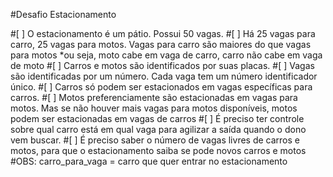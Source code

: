 #Desafio Estacionamento

#[ ] O estacionamento é um pátio. Possui 50 vagas.
#[ ] Há 25 vagas para carro, 25 vagas para motos. Vagas para carro são maiores do que vagas para motos *ou seja, moto cabe em vaga de carro, carro não cabe em vaga de moto
#[ ] Carros e motos são identificados por suas placas.
#[ ] Vagas são identificadas por um número. Cada vaga tem um número identificador único.
#[ ] Carros só podem ser estacionados em vagas específicas para carros.
#[ ] Motos preferenciamente são estacionadas em vagas para motos. Mas se não houver mais vagas para motos disponíveis, motos podem ser estacionadas em vagas de carros
#[ ] É preciso ter controle sobre qual carro está em qual vaga para agilizar a saída quando o dono vem buscar.
#[ ] É preciso saber o número de vagas livres de carros e motos, para que o estacionamento saiba se pode novos carros e motos
#OBS: carro_para_vaga = carro que quer entrar no estacionamento